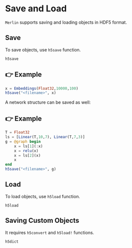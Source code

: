 # Save and Load
`Merlin` supports saving and loading objects in HDF5 format.

## Save
To save objects, use `h5save` function.

```@docs
h5save
```

## 👉 Example
```julia
x = Embeddings(Float32,10000,100)
h5save("<filename>", x)
```

A network structure can be saved as well:
## 👉 Example
```julia
T = Float32
ls = [Linear(T,10,7), Linear(T,7,3)]
g = @graph begin
    x = ls[1](:x)
    x = relu(x)
    x = ls[2](x)
    x
end
h5save("<filename>", g)
```

## Load
To load objects, use `h5load` function.

```@docs
h5load
```

## Saving Custom Objects
It requires `h5convert` and `h5load!` functions.

```@docs
h5dict
```
